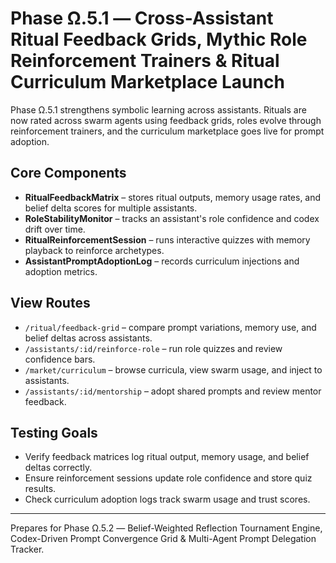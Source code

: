 # Phase Ω.5.1 — Cross-Assistant Ritual Feedback Grids, Mythic Role Reinforcement Trainers & Ritual Curriculum Marketplace Launch

Phase Ω.5.1 strengthens symbolic learning across assistants. Rituals are now rated across swarm agents using feedback grids, roles evolve through reinforcement trainers, and the curriculum marketplace goes live for prompt adoption.

## Core Components
- **RitualFeedbackMatrix** – stores ritual outputs, memory usage rates, and belief delta scores for multiple assistants.
- **RoleStabilityMonitor** – tracks an assistant's role confidence and codex drift over time.
- **RitualReinforcementSession** – runs interactive quizzes with memory playback to reinforce archetypes.
- **AssistantPromptAdoptionLog** – records curriculum injections and adoption metrics.

## View Routes
- `/ritual/feedback-grid` – compare prompt variations, memory use, and belief deltas across assistants.
- `/assistants/:id/reinforce-role` – run role quizzes and review confidence bars.
- `/market/curriculum` – browse curricula, view swarm usage, and inject to assistants.
- `/assistants/:id/mentorship` – adopt shared prompts and review mentor feedback.

## Testing Goals
- Verify feedback matrices log ritual output, memory usage, and belief deltas correctly.
- Ensure reinforcement sessions update role confidence and store quiz results.
- Check curriculum adoption logs track swarm usage and trust scores.

---
Prepares for Phase Ω.5.2 — Belief-Weighted Reflection Tournament Engine, Codex-Driven Prompt Convergence Grid & Multi-Agent Prompt Delegation Tracker.
